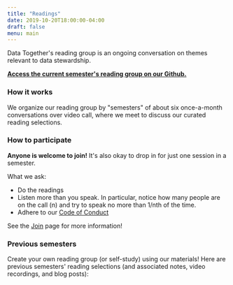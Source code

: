 ```yaml
---
title: "Readings"
date: 2019-10-20T18:00:00-04:00
draft: false
menu: main
---
```


Data Together's reading group is an ongoing conversation on themes relevant to data stewardship.

**[Access the current semester's reading group on our Github.](https://github.com/datatogether/reading_datatogether)**

### How it works

We organize our reading group by "semesters" of about six once-a-month conversations over video call, where we meet to discuss our curated reading selections.

### How to participate

**Anyone is welcome to join!** It's also okay to drop in for just one session in a semester.

What we ask:

* Do the readings
* Listen more than you speak. In particular, notice how many people are on the call (n) and try to speak no more than 1/nth of the time.
* Adhere to our [Code of Conduct](https://github.com/datatogether/datatogether/blob/master/CONDUCT.md)

See the [Join](../join) page for more information!

### Previous semesters

Create your own reading group (or self-study) using our materials! Here are previous semesters' reading selections (and associated notes, video recordings, and blog posts):


